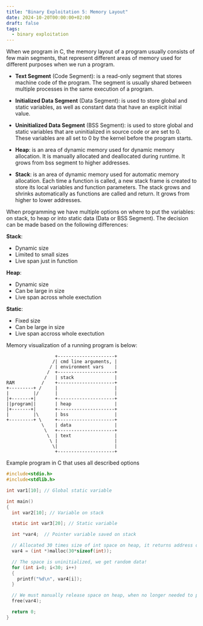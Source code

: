 ```yaml
---
title: "Binary Exploitation 5: Memory Layout"
date: 2024-10-20T00:00:00+02:00
draft: false
tags:
  - binary exploitation
---
```


When we program in C, the memory layout of a program usually consists of few main segments, that represent different areas of memory used for different purposes when we run a program.

- **Text Segment** (Code Segment): is a read-only segment that stores machine code of the program. The segment is usually shared between multiple processes in the same execution of a program.

- **Initialized Data Segment** (Data Segment): is used to store global and static variables, as well as constant data that have an explicit initial value.

- **Uninitialized Data Segment** (BSS Segment): is used to store global and static variables that are uninitialized in source code or are set to 0. These variables are all set to 0 by the kernel before the program starts.

- **Heap**: is an area of dynamic memory used for dynamic memory allocation. It is manually allocated and deallocated during runtime. It grows from bss segment to higher addresses.

- **Stack**: is an area of dynamic memory used for automatic memory allocation. Each time a function is called, a new stack frame is created to store its local variables and function parameters. The stack grows and shrinks automatically as functions are called and return. It grows from higher to lower addresses.

When programming we have multiple options on where to put the variables: on stack, to heap or into static data (Data or BSS Segment).
The decision can be made based on the following differences:

**Stack**:
- Dynamic size
- Limited to small sizes
- Live span just in function

**Heap**:
- Dynamic size
- Can be large in size
- Live span across whole exectution

**Static**:
- Fixed size
- Can be large in size
- Live span accross whole exectution

Memory visualization of a running program is below:
```
                  +---------------------+
                 /| cmd line arguments, |
                / | environment vars    |
               /  +---------------------+
              /   | stack               |
RAM          /    +---------------------+
+---------+ /     |                     |
|         |/      |                     |
|+-------+|       +---------------------+
||program||       | heap                |
|+-------+|       +---------------------+
|         |\      | bss                 |
+---------+ \     +---------------------+
             \    | data                |
              \   +---------------------+
               \  | text                |
                \ |                     |
                 \|                     |
                  +---------------------+             

```

Example program in C that uses all described options
```C
#include<stdio.h>
#include<stdlib.h>

int var1[10]; // Global static variable

int main()
{
  int var2[10]; // Variable on stack

  static int var3[20]; // Static variable

  int *var4;  // Pointer variable saved on stack

  // Allocated 30 times size of int space on heap, it returns address of this space
  var4 = (int *)malloc(30*sizeof(int)); 

  // The space is uninitialized, we get random data!
  for (int i=0; i<30; i++)
  {
    printf("%d\n", var4[i]);
  }

  // We must manually release space on heap, when no longer needed to prevent memory leaks
  free(var4);

  return 0;
}
```
